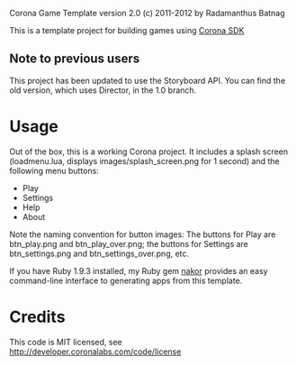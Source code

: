 Corona Game Template version 2.0
(c) 2011-2012 by Radamanthus Batnag

This is a template project for building games using [Corona SDK](http://www.coronalabs.com)

## Note to previous users

This project has been updated to use the Storyboard API. You can find the old version, which uses Director, in the 1.0 branch.

# Usage

Out of the box, this is a working Corona project. It includes a splash screen (loadmenu.lua, displays images/splash_screen.png for 1 second) and the following menu buttons:
- Play
- Settings
- Help
- About

Note the naming convention for button images:
The buttons for Play are btn_play.png and btn_play_over.png; the buttons for Settings are btn_settings.png and btn_settings_over.png, etc.

If you have Ruby 1.9.3 installed, my Ruby gem [nakor](http://github.com/radamanthus/nakor) provides an easy command-line interface to generating apps from this template.

# Credits

This code is MIT licensed, see http://developer.coronalabs.com/code/license
